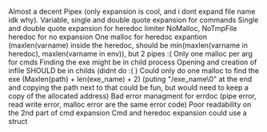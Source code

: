 Almost a decent Pipex (only expansion is cool, and i dont expand file name idk why).
Variable, single and double quote expansion for commands
Single and double quote expansion for heredoc limiter
NoMalloc, NoTmpFile heredoc for no expansion
One malloc for heredoc expantion (maxlen(varname) inside the heredoc, should be min(maxlen(varname in heredoc), maxlen(varname in env)), but 2 pipes :(
Only one malloc per arg for cmds
Finding the exe might be in child process
Opening and creation of infile SHOULD be in childs (didnt do :( )
Could only do one malloc to find the exe (Maxlen(path) + len(exe_name) + 2) (puting "/exe_name\0" at the end and copying the path next to that could be fun, but would need to keep a copy of the allocated address) Bad error managment for errdoc (pipe error, read write error, malloc error are the same error code)
Poor readability on the 2nd part of cmd expansion
Cmd and heredoc expansion could use a struct
